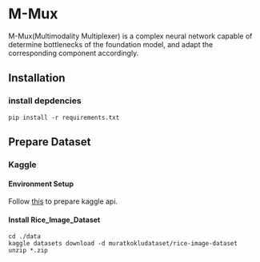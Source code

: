 # M-Mux
M-Mux(Multimodality Multiplexer) is a complex neural network capable of determine bottlenecks of the foundation model, and adapt the corresponding component accordingly. 

## Installation
### install depdencies 
```
pip install -r requirements.txt
```

## Prepare Dataset
### Kaggle

#### Environment Setup
Follow [this](https://github.com/Kaggle/kaggle-api#readme) to prepare kaggle api. 

#### Install Rice_Image_Dataset
```
cd ./data
kaggle datasets download -d muratkokludataset/rice-image-dataset
unzip *.zip
```
